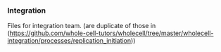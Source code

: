 ### Integration

Files for integration team. (are duplicate of those in (https://github.com/whole-cell-tutors/wholecell/tree/master/wholecell-integration/processes/replication_initiation))
